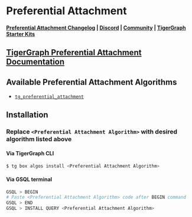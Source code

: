 
# Preferential Attachment

#### [Preferential Attachment Changelog](https://github.com/tigergraph/gsql-graph-algorithms/blob/master/algorithms/Topological_Link_Prediction/preferential_attachment/CHANGELOG.md) | [Discord](https://discord.gg/vFbmPyvJJN) | [Community](https://community.tigergraph.com) | [TigerGraph Starter Kits](https://github.com/zrougamed/TigerGraph-Starter-Kits-Parser)

## [TigerGraph Preferential Attachment Documentation](https://docs.tigergraph.com/graph-algorithm-library/)

## Available Preferential Attachment Algorithms 

* [`tg_preferential_attachment`](https://github.com/tigergraph/gsql-graph-algorithms/blob/master/algorithms/Topological_Link_Prediction/preferential_attachment/tg_preferential_attachment.gsql)

## Installation 

### Replace `<Preferential Attachment Algorithm>` with desired algorithm listed above 

#### Via TigerGraph CLI

```bash
$ tg box algos install <Preferential Attachment Algorithm>
```

#### Via GSQL terminal

```bash
GSQL > BEGIN
# Paste <Preferential Attachment Algorithm> code after BEGIN command
GSQL > END 
GSQL > INSTALL QUERY <Preferential Attachment Algorithm>
```